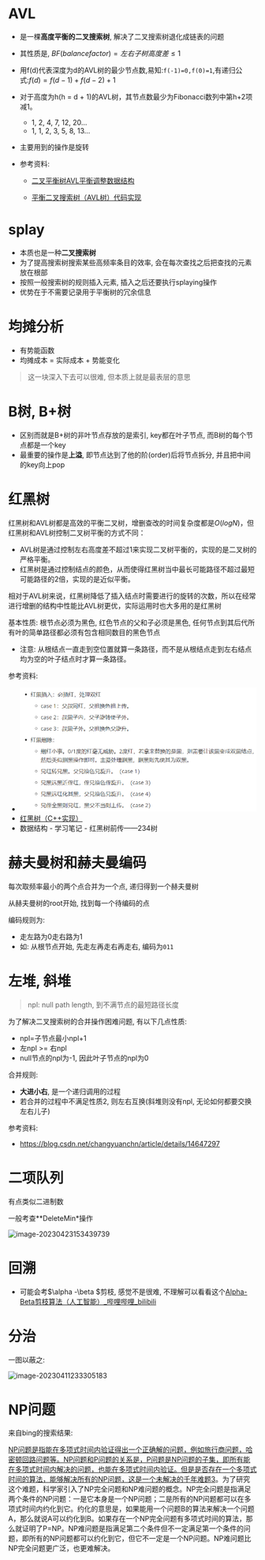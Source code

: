 # 	AVL

- 是一棵**高度平衡的二叉搜索树**, 解决了二叉搜索树退化成链表的问题
- 其性质是, $BF(balance factor)=左右子树高度差\leq 1$
- 用f(d)代表深度为d的AVL树的最少节点数,易知:`f(-1)=0,f(0)=1`,有递归公式:$f(d) = f(d-1)+f(d-2)+1$
- 对于高度为h(h = d + 1)的AVL树，其节点数最少为Fibonacci数列中第h+2项减1。
  - 1, 2, 4, 7, 12, 20...
  - 1, 1, 2, 3, 5, 8, 13...

- 主要用到的操作是旋转
- 参考资料:
  - [二叉平衡树AVL平衡调整数据结构](https://www.bilibili.com/video/BV1xE411h7dd/?vd_source=fc348f083480294816113d924016802c)

  - [平衡二叉搜索树（AVL树）代码实现](https://www.bilibili.com/video/BV1NV411E7DQ/?spm_id_from=333.788.recommend_more_video.3&vd_source=fc348f083480294816113d924016802c)



# splay

- 本质也是一种**二叉搜索树**
- 为了提高搜索树搜索某些高频率条目的效率, 会在每次查找之后把查找的元素放在根部
- 按照一般搜索树的规则插入元素, 插入之后还要执行splaying操作
- 优势在于不需要记录用于平衡树的冗余信息



# 均摊分析

- 有势能函数
- 均摊成本 = 实际成本 + 势能变化

> 这一块深入下去可以很难, 但本质上就是最表层的意思



# B树, B+树

- 区别而就是B+树的非叶节点存放的是索引, key都在叶子节点, 而B树的每个节点都是一个key
- 最重要的操作是**上溢**, 即节点达到了他的阶(order)后将节点拆分, 并且把中间的key向上pop



# 红黑树

红黑树和AVL树都是高效的平衡二叉树，增删查改的时间复杂度都是$O(logN)$，但红黑树和AVL树控制二叉树平衡的方式不同：

- AVL树是通过控制左右高度差不超过1来实现二叉树平衡的，实现的是二叉树的严格平衡。
- 红黑树是通过控制结点的颜色，从而使得红黑树当中最长可能路径不超过最短可能路径的2倍，实现的是近似平衡。

相对于AVL树来说，红黑树降低了插入结点时需要进行的旋转的次数，所以在经常进行增删的结构中性能比AVL树更优，实际运用时也大多用的是红黑树



基本性质: 根节点必须为黑色, 红色节点的父和子必须是黑色, 任何节点到其后代所有叶的简单路径都必须有包含相同数目的黑色节点

- 注意: 从根结点一直走到空位置就算一条路径，而不是从根结点走到左右结点均为空的叶子结点时才算一条路径。

参考资料:
- ![image-20230309104850643](https://raw.githubusercontent.com/Tianjiangyigeyi/img/master/202303091048756.png)
- [红黑树（C++实现）](https://blog.csdn.net/chenlong_cxy/article/details/121481859?ops_request_misc=%257B%2522request%255Fid%2522%253A%2522167826150816800222872051%2522%252C%2522scm%2522%253A%252220140713.130102334..%2522%257D&request_id=167826150816800222872051&biz_id=0&utm_medium=distribute.pc_search_result.none-task-blog-2~all~top_positive~default-1-121481859-null-null.142^v73^pc_search_v2,201^v4^add_ask,239^v2^insert_chatgpt&utm_term=%E7%BA%A2%E9%BB%91%E6%A0%91c%2B%2B%E5%AE%9E%E7%8E%B0)
- 数据结构 - 学习笔记 - 红黑树前传——234树



# 赫夫曼树和赫夫曼编码

每次取频率最小的两个点合并为一个点, 递归得到一个赫夫曼树

从赫夫曼树的root开始, 找到每一个待编码的点

编码规则为:

- 走左路为0走右路为1
- 如: 从根节点开始, 先走左再走右再走右, 编码为`011`



# 左堆, 斜堆

> npl: null path length, 到不满节点的最短路径长度

为了解决二叉搜索树的合并操作困难问题, 有以下几点性质: 

- npl=子节点最小npl+1
- 左npl >= 右npl
- null节点的npl为-1, 因此叶子节点的npl为0



合并规则:

- **大进小右**, 是一个递归调用的过程
- 若合并的过程中不满足性质2, 则左右互换(斜堆则没有npl, 无论如何都要交换左右儿子)



参考资料:

- https://blog.csdn.net/changyuanchn/article/details/14647297



# 二项队列

有点类似二进制数

一般考查**DeleteMin*操作

![image-20230423153439739](https://raw.githubusercontent.com/Tianjiangyigeyi/img/master/202304231554729.png)



# 回溯

- 可能会考$\alpha -\beta $剪枝, 感觉不是很难, 不理解可以看看这个[Alpha-Beta剪枝算法（人工智能）_哔哩哔哩_bilibili](https://www.bilibili.com/video/BV1Bf4y11758/?spm_id_from=333.788.recommend_more_video.0&vd_source=fc348f083480294816113d924016802c)



# 分治

一图以蔽之:

![image-20230411233305183](https://raw.githubusercontent.com/Tianjiangyigeyi/img/master/202304112334953.png)



# NP问题

来自bing的搜索结果:

[NP问题是指能在多项式时间内验证得出一个正确解的问题，例如旅行商问题，哈密顿回路问题等。NP问题和P问题的关系是，P问题是NP问题的子集，即所有能在多项式时间内解决的问题，也能在多项式时间内验证。但是是否存在一个多项式时间的算法，能够解决所有的NP问题，这是一个未解决的千年难题](https://zhuanlan.zhihu.com/p/141884913)[3](https://zhuanlan.zhihu.com/p/141884913)。为了研究这个难题，科学家引入了NP完全问题和NP难问题的概念。NP完全问题是指满足两个条件的NP问题：一是它本身是一个NP问题；二是所有的NP问题都可以在多项式时间内约化到它。约化的意思是，如果能用一个问题B的算法来解决一个问题A，那么就说A可以约化到B。如果存在一个NP完全问题有多项式时间的算法，那么就证明了P=NP。NP难问题是指满足第二个条件但不一定满足第一个条件的问题，即所有的NP问题都可以约化到它，但它不一定是一个NP问题。NP难问题比NP完全问题更广泛，也更难解决。
